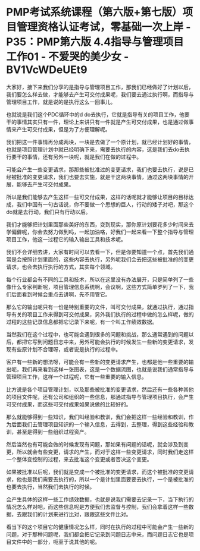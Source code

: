 # PMP考试系统课程（第六版+第七版）项目管理资格认证考试，零基础一次上岸 - P35：PMP第六版 4.4指导与管理项目工作01 - 不爱哭的美少女 - BV1VcWDeUEt9

大家好，接下来我们分享的是指导与管理项目工作，那我们已经做好了计划以后，我们要怎么样去做，才能够去产生可交付成果呢，我们要去通过执行啊，而指导与管理项目工作，就是说的是执行这么一回事儿。

也就说是我们这个PDC循环中的d do去执行，它就是指导有关的项目工作，他要干的事情其实只有一件，理论上来讲只有一件就是产生可交付成果，也是通过做事情来产生可交付成果，但是为了方便理解呢。

我们把这一件事情再分成两块，一块是去做了一个原计划，就已经计划好的事情，也就是项目管理计划中就已经明确下来，需要去执行的内容，这是我们去do去执行要干的事情，还有另外一块呢，就是我们在做的过程中。

可能会产生一些变更请求，那那些被批准过的变更请求，我们也要去执行，说是已经被批准的变更请求，我们也要去实施，就是干这两块事情，通过这两块事情的开展，能够去产生可交付成果。

所以是我们能够去产生这样一些可交付成果，这样的话呢就才能够让项目的目标达成，我们中国有一句古话说，你不要做一个思想的巨人，行动的矮子对吧，那这个do就是去行动，我们只有行动以后。

我们才能够把计划里面那些美好的东西，变到现实，那你原计划要花多少时间来去学偏僻呢，你会去努力做到吗，一起加油咯，好我们一起来看一下整个指导与管理项目工作，他这一过程它的输入输出工具和技术呢。

我们不会详细去讲，大家有时间可以去看一下，但是你要知道一个点，首先我们通常是会按照计划里面的，这些内容去执行，另外呢我们会去把这些被批准的的变更请求，也会去执行执行的方式，其实每个领域。

每个行业都会有不同的工具和技术，所以在这里没有办法展开，只是简单列了一些像什么专家判断呢，项目管理信息系统啊，会议啊，这些方式简单罗列了一下，我们后面看到时候会重点去讲啊，先不用管它。

那么它的输出呢只有一份是特别重要的文件，叫可交付成果，就通过执行，通过指导有关的项目工作来得到可交付成果，另外我们执行的过程中做的怎么样呢，做的过程的这些记录信息都把它记录下来呢，有一个叫工作绩效数据。

当然我们在这个过程中，也可能会遇到很多的问题和挑战，那么通常遇到的问题以后，都把它写到问题日志中来，另外可能会执行的时候发生一些新的变更请求，发现有些原计划不合理呀，或者说是执行的过程中。

客户有一些新的想法呀，可能会有一些新的变更请求产生，也都是他一些重要的输出呃，我们再来看到这样一张图表，这是一个数据流图，也就是说我们通常指导与管理项目工作，这样一个过程呢，它有一些重要的输入信息。

比方说是各个项目管理计划，以及那些被批准的变更请求，然后还有一些各种其他的项目文件呢，还有公司和组织的一些信息，那通过指导与管理项目执行，会产生可交付成果，而这些可交付成果如果说做的比较好的。

那么就能够得到一些知识，我们叫经验和教训，我们会把这样一些经验和教训，作为后面我们去管理项目知识的一个输入信息，去得到，去整理，得到这些经验和教训，甚至是得到一些组织过程资产。

然后当然也有可能会做的时候发现有问题，那如果有问题的话呢，就会涉及到变更，所以就会有些变更，请求的产生，而对于这样一些变更请求，同时我们走这样一个整体变控制的过程，来去批准这个变更或者否决这个变更。

如果被批准以后呢，我们就是变成一个被批准的变更请求，而这个被批准的变更请求，他也是我们需要去执行的，所以一个是计划里面要要去执行，一个是被批准的也要去执行，当然我们去执行的时候。

会产生具体的这样一些工作绩效数据，也就是说我们需要去记录一下，当下执行的情况怎么样对吧，而这些信息呢是方便我们去监督与控制，我们会拿着这样一些数据，去跟我们的计划来进行比对，跟跟这些文件比对。

看当下的这个项目它的健康情况怎么样，同时在执行的过程中可能会产生一些新的问题，对于那种问题呢，我们都会把它记录到问题日志中来，而问题日志它也是项目文件中的一部分，呃至于说其他的呢。

